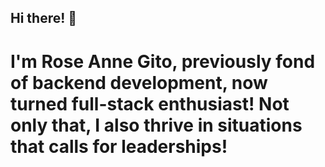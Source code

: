 ## Hi there! 👋

#  I'm Rose Anne Gito, previously fond of backend development, now turned full-stack enthusiast! Not only that, I also thrive in situations that calls for leaderships!


<!--
**Rosie04102003/Rosie04102003** is a ✨ _special_ ✨ repository because its `README.md` (this file) appears on your GitHub profile.

Here are some ideas to get you started:

- 🔭 I’m currently working on ...
- 🌱 I’m currently learning ...
- 👯 I’m looking to collaborate on ...
- 🤔 I’m looking for help with ...
- 💬 Ask me about ...
- 📫 How to reach me: ...
- 😄 Pronouns: ...
- ⚡ Fun fact: ...
-->
